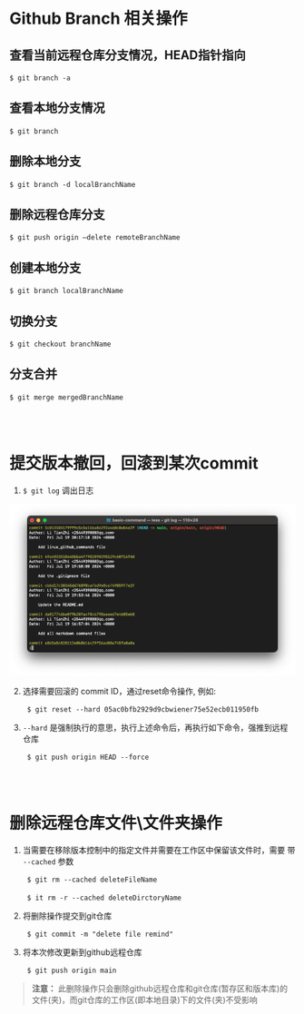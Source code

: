 # Github Branch 相关操作

## 查看当前远程仓库分支情况，HEAD指针指向

`$ git branch -a`

## 查看本地分支情况

`$ git branch`

## 删除本地分支

`$ git branch -d localBranchName`

## 删除远程仓库分支
`$ git push origin —delete remoteBranchName`

## 创建本地分支

`$ git branch localBranchName`

## 切换分支

`$ git checkout branchName`

## 分支合并

`$ git merge mergedBranchName`

<br>
<br>

# 提交版本撤回，回滚到某次commit

1. `$ git log` 调出日志

![log infomation](./figures/log_info.png)

2. 选择需要回滚的 commit ID，通过reset命令操作, 例如:  

        $ git reset --hard 05ac0bfb2929d9cbwiener75e52ecb011950fb

3. `--hard` 是强制执行的意思，执行上述命令后，再执行如下命令，强推到远程仓库

        $ git push origin HEAD --force

<br>
<br>

# 删除远程仓库文件\文件夹操作

1. 当需要在移除版本控制中的指定文件并需要在工作区中保留该文件时，需要 带 `--cached` 参数

        $ git rm --cached deleteFileName

        $ it rm -r --cached deleteDirctoryName

2. 将删除操作提交到git仓库

        $ git commit -m "delete file remind"

3. 将本次修改更新到github远程仓库

        $ git push origin main

> **注意：** 此删除操作只会删除github远程仓库和git仓库(暂存区和版本库)的文件(夹)，而git仓库的工作区(即本地目录)下的文件(夹)不受影响 


